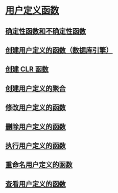# [用户定义函数](user-defined-functions.md)
## [确定性函数和不确定性函数](deterministic-and-nondeterministic-functions.md)
## [创建用户定义的函数（数据库引擎）](create-user-defined-functions-database-engine.md)
## [创建 CLR 函数](create-clr-functions.md)
## [创建用户定义的聚合](create-user-defined-aggregates.md)
## [修改用户定义的函数](modify-user-defined-functions.md)
## [删除用户定义的函数](delete-user-defined-functions.md)
## [执行用户定义的函数](execute-user-defined-functions.md)
## [重命名用户定义的函数](rename-user-defined-functions.md)
## [查看用户定义的函数](view-user-defined-functions.md)
